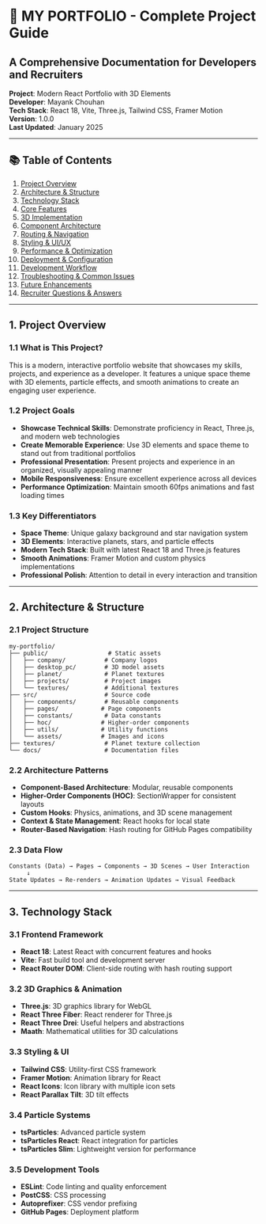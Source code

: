 # 🚀 MY PORTFOLIO - Complete Project Guide
## A Comprehensive Documentation for Developers and Recruiters

**Project**: Modern React Portfolio with 3D Elements  
**Developer**: Mayank Chouhan  
**Tech Stack**: React 18, Vite, Three.js, Tailwind CSS, Framer Motion  
**Version**: 1.0.0  
**Last Updated**: January 2025  

---

## 📚 Table of Contents

1. [Project Overview](#1-project-overview)
2. [Architecture & Structure](#2-architecture--structure)
3. [Technology Stack](#3-technology-stack)
4. [Core Features](#4-core-features)
5. [3D Implementation](#5-3d-implementation)
6. [Component Architecture](#6-component-architecture)
7. [Routing & Navigation](#7-routing--navigation)
8. [Styling & UI/UX](#8-styling--uiux)
9. [Performance & Optimization](#9-performance--optimization)
10. [Deployment & Configuration](#10-deployment--configuration)
11. [Development Workflow](#11-development-workflow)
12. [Troubleshooting & Common Issues](#12-troubleshooting--common-issues)
13. [Future Enhancements](#13-future-enhancements)
14. [Recruiter Questions & Answers](#14-recruiter-questions--answers)

---

## 1. Project Overview

### 1.1 What is This Project?
This is a modern, interactive portfolio website that showcases my skills, projects, and experience as a developer. It features a unique space theme with 3D elements, particle effects, and smooth animations to create an engaging user experience.

### 1.2 Project Goals
- **Showcase Technical Skills**: Demonstrate proficiency in React, Three.js, and modern web technologies
- **Create Memorable Experience**: Use 3D elements and space theme to stand out from traditional portfolios
- **Professional Presentation**: Present projects and experience in an organized, visually appealing manner
- **Mobile Responsiveness**: Ensure excellent experience across all devices
- **Performance Optimization**: Maintain smooth 60fps animations and fast loading times

### 1.3 Key Differentiators
- **Space Theme**: Unique galaxy background and star navigation system
- **3D Elements**: Interactive planets, stars, and particle effects
- **Modern Tech Stack**: Built with latest React 18 and Three.js features
- **Smooth Animations**: Framer Motion and custom physics implementations
- **Professional Polish**: Attention to detail in every interaction and transition

---

## 2. Architecture & Structure

### 2.1 Project Structure
```
my-portfolio/
├── public/                 # Static assets
│   ├── company/           # Company logos
│   ├── desktop_pc/        # 3D model assets
│   ├── planet/            # Planet textures
│   ├── projects/          # Project images
│   └── textures/          # Additional textures
├── src/                   # Source code
│   ├── components/        # Reusable components
│   ├── pages/            # Page components
│   ├── constants/         # Data constants
│   ├── hoc/              # Higher-order components
│   ├── utils/            # Utility functions
│   └── assets/           # Images and icons
├── textures/              # Planet texture collection
└── docs/                  # Documentation files
```

### 2.2 Architecture Patterns
- **Component-Based Architecture**: Modular, reusable components
- **Higher-Order Components (HOC)**: SectionWrapper for consistent layouts
- **Custom Hooks**: Physics, animations, and 3D scene management
- **Context & State Management**: React hooks for local state
- **Router-Based Navigation**: Hash routing for GitHub Pages compatibility

### 2.3 Data Flow
```
Constants (Data) → Pages → Components → 3D Scenes → User Interaction
     ↓
State Updates → Re-renders → Animation Updates → Visual Feedback
```

---

## 3. Technology Stack

### 3.1 Frontend Framework
- **React 18**: Latest React with concurrent features and hooks
- **Vite**: Fast build tool and development server
- **React Router DOM**: Client-side routing with hash routing support

### 3.2 3D Graphics & Animation
- **Three.js**: 3D graphics library for WebGL
- **React Three Fiber**: React renderer for Three.js
- **React Three Drei**: Useful helpers and abstractions
- **Maath**: Mathematical utilities for 3D calculations

### 3.3 Styling & UI
- **Tailwind CSS**: Utility-first CSS framework
- **Framer Motion**: Animation library for React
- **React Icons**: Icon library with multiple icon sets
- **React Parallax Tilt**: 3D tilt effects

### 3.4 Particle Systems
- **tsParticles**: Advanced particle system
- **tsParticles React**: React integration for particles
- **tsParticles Slim**: Lightweight version for performance

### 3.5 Development Tools
- **ESLint**: Code linting and quality enforcement
- **PostCSS**: CSS processing
- **Autoprefixer**: CSS vendor prefixing
- **GitHub Pages**: Deployment platform

